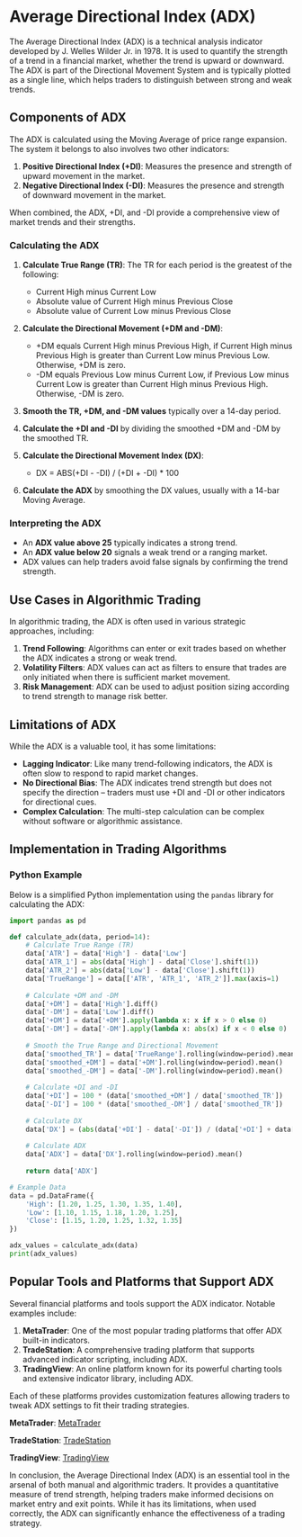 # Average Directional Index (ADX)

The Average Directional Index (ADX) is a technical analysis indicator developed by J. Welles Wilder Jr. in 1978. It is used to quantify the strength of a trend in a financial market, whether the trend is upward or downward. The ADX is part of the Directional Movement System and is typically plotted as a single line, which helps traders to distinguish between strong and weak trends.

## Components of ADX

The ADX is calculated using the Moving Average of price range expansion. The system it belongs to also involves two other indicators:

1. **Positive Directional Index (+DI)**: Measures the presence and strength of upward movement in the market.
2. **Negative Directional Index (-DI)**: Measures the presence and strength of downward movement in the market.

When combined, the ADX, +DI, and -DI provide a comprehensive view of market trends and their strengths.

### Calculating the ADX

1. **Calculate True Range (TR)**: The TR for each period is the greatest of the following:
    - Current High minus Current Low
    - Absolute value of Current High minus Previous Close
    - Absolute value of Current Low minus Previous Close

2. **Calculate the Directional Movement (+DM and -DM)**:
    - +DM equals Current High minus Previous High, if Current High minus Previous High is greater than Current Low minus Previous Low. Otherwise, +DM is zero.
    - -DM equals Previous Low minus Current Low, if Previous Low minus Current Low is greater than Current High minus Previous High. Otherwise, -DM is zero.

3. **Smooth the TR, +DM, and -DM values** typically over a 14-day period.

4. **Calculate the +DI and -DI** by dividing the smoothed +DM and -DM by the smoothed TR.

5. **Calculate the Directional Movement Index (DX)**:
    - DX = ABS(+DI - -DI) / (+DI + -DI) * 100

6. **Calculate the ADX** by smoothing the DX values, usually with a 14-bar Moving Average.

### Interpreting the ADX

- An **ADX value above 25** typically indicates a strong trend.
- An **ADX value below 20** signals a weak trend or a ranging market.
- ADX values can help traders avoid false signals by confirming the trend strength.

## Use Cases in Algorithmic Trading

In algorithmic trading, the ADX is often used in various strategic approaches, including:

1. **Trend Following**: Algorithms can enter or exit trades based on whether the ADX indicates a strong or weak trend.
2. **Volatility Filters**: ADX values can act as filters to ensure that trades are only initiated when there is sufficient market movement.
3. **Risk Management**: ADX can be used to adjust position sizing according to trend strength to manage risk better.

## Limitations of ADX

While the ADX is a valuable tool, it has some limitations:

- **Lagging Indicator**: Like many trend-following indicators, the ADX is often slow to respond to rapid market changes.
- **No Directional Bias**: The ADX indicates trend strength but does not specify the direction – traders must use +DI and -DI or other indicators for directional cues.
- **Complex Calculation**: The multi-step calculation can be complex without software or algorithmic assistance.

## Implementation in Trading Algorithms

### Python Example

Below is a simplified Python implementation using the `pandas` library for calculating the ADX:

```python
import pandas as pd

def calculate_adx(data, period=14):
    # Calculate True Range (TR)
    data['ATR'] = data['High'] - data['Low']
    data['ATR_1'] = abs(data['High'] - data['Close'].shift(1))
    data['ATR_2'] = abs(data['Low'] - data['Close'].shift(1))
    data['TrueRange'] = data[['ATR', 'ATR_1', 'ATR_2']].max(axis=1)
    
    # Calculate +DM and -DM
    data['+DM'] = data['High'].diff()
    data['-DM'] = data['Low'].diff()
    data['+DM'] = data['+DM'].apply(lambda x: x if x > 0 else 0)
    data['-DM'] = data['-DM'].apply(lambda x: abs(x) if x < 0 else 0)
    
    # Smooth the True Range and Directional Movement
    data['smoothed_TR'] = data['TrueRange'].rolling(window=period).mean()
    data['smoothed_+DM'] = data['+DM'].rolling(window=period).mean()
    data['smoothed_-DM'] = data['-DM'].rolling(window=period).mean()
    
    # Calculate +DI and -DI
    data['+DI'] = 100 * (data['smoothed_+DM'] / data['smoothed_TR'])
    data['-DI'] = 100 * (data['smoothed_-DM'] / data['smoothed_TR'])
    
    # Calculate DX
    data['DX'] = (abs(data['+DI'] - data['-DI']) / (data['+DI'] + data['-DI'])) * 100
    
    # Calculate ADX
    data['ADX'] = data['DX'].rolling(window=period).mean()
    
    return data['ADX']

# Example Data
data = pd.DataFrame({
    'High': [1.20, 1.25, 1.30, 1.35, 1.40],
    'Low': [1.10, 1.15, 1.18, 1.20, 1.25],
    'Close': [1.15, 1.20, 1.25, 1.32, 1.35]
})

adx_values = calculate_adx(data)
print(adx_values)
```

## Popular Tools and Platforms that Support ADX

Several financial platforms and tools support the ADX indicator. Notable examples include:

1. **MetaTrader**: One of the most popular trading platforms that offer ADX built-in indicators.
2. **TradeStation**: A comprehensive trading platform that supports advanced indicator scripting, including ADX.
3. **TradingView**: An online platform known for its powerful charting tools and extensive indicator library, including ADX.

Each of these platforms provides customization features allowing traders to tweak ADX settings to fit their trading strategies.

**MetaTrader**: [MetaTrader](https://www.metatrader4.com/)

**TradeStation**: [TradeStation](https://www.tradestation.com/)

**TradingView**: [TradingView](https://www.tradingview.com/)

In conclusion, the Average Directional Index (ADX) is an essential tool in the arsenal of both manual and algorithmic traders. It provides a quantitative measure of trend strength, helping traders make informed decisions on market entry and exit points. While it has its limitations, when used correctly, the ADX can significantly enhance the effectiveness of a trading strategy.
